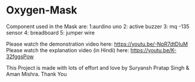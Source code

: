 # Oxygen-Mask

Component used in the Mask are:
1:aurdino uno
2: active buzzer
3: mq -135 sensor
4: breadboard
5: jumper wire


Please watch the demonstration video here: https://youtu.be/-NpR7dtDIuM 
Please watch the explanation video (in Hindi) here: https://youtu.be/K-32fggsPow 


This Project is made with lots of effort and love by Suryansh Pratap Singh & Aman Mishra.
Thank You
